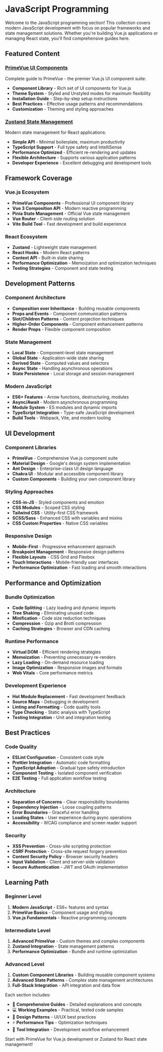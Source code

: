 # JavaScript Programming

Welcome to the JavaScript programming section! This collection covers modern JavaScript development with focus on popular frameworks and state management solutions. Whether you're building Vue.js applications or managing React state, you'll find comprehensive guides here.

## Featured Content

### [PrimeVue UI Components](primevue.md)

Complete guide to PrimeVue - the premier Vue.js UI component suite:

- **Component Library** - Rich set of UI components for Vue.js
- **Theme System** - Styled and Unstyled modes for maximum flexibility
- **Installation Guide** - Step-by-step setup instructions
- **Best Practices** - Effective usage patterns and recommendations
- **Customization** - Theming and styling approaches

### [Zustand State Management](zustand/index.md)

Modern state management for React applications:

- **Simple API** - Minimal boilerplate, maximum productivity
- **TypeScript Support** - Full type safety and IntelliSense
- **Performance Optimized** - Efficient re-rendering and updates
- **Flexible Architecture** - Supports various application patterns
- **Developer Experience** - Excellent debugging and development tools

## Framework Coverage

### Vue.js Ecosystem

- **PrimeVue Components** - Professional UI component library
- **Vue 3 Composition API** - Modern reactive programming
- **Pinia State Management** - Official Vue state management
- **Vue Router** - Client-side routing solution
- **Vite Build Tool** - Fast development and build experience

### React Ecosystem

- **Zustand** - Lightweight state management
- **React Hooks** - Modern React patterns
- **Context API** - Built-in state sharing
- **Performance Optimization** - Memoization and optimization techniques
- **Testing Strategies** - Component and state testing

## Development Patterns

### Component Architecture

- **Composition over Inheritance** - Building reusable components
- **Props and Events** - Component communication patterns
- **Slot/Children Patterns** - Content projection techniques
- **Higher-Order Components** - Component enhancement patterns
- **Render Props** - Flexible component composition

### State Management

- **Local State** - Component-level state management
- **Global State** - Application-wide state sharing
- **Derived State** - Computed values and selectors
- **Async State** - Handling asynchronous operations
- **State Persistence** - Local storage and session management

### Modern JavaScript

- **ES6+ Features** - Arrow functions, destructuring, modules
- **Async/Await** - Modern asynchronous programming
- **Module System** - ES modules and dynamic imports
- **TypeScript Integration** - Type-safe JavaScript development
- **Build Tools** - Webpack, Vite, and modern tooling

## UI Development

### Component Libraries

- **PrimeVue** - Comprehensive Vue.js component suite
- **Material Design** - Google's design system implementation
- **Ant Design** - Enterprise-class UI design language
- **Chakra UI** - Modular and accessible component library
- **Custom Components** - Building your own component library

### Styling Approaches

- **CSS-in-JS** - Styled components and emotion
- **CSS Modules** - Scoped CSS styling
- **Tailwind CSS** - Utility-first CSS framework
- **SCSS/Sass** - Enhanced CSS with variables and mixins
- **CSS Custom Properties** - Native CSS variables

### Responsive Design

- **Mobile-First** - Progressive enhancement approach
- **Breakpoint Management** - Responsive design patterns
- **Flexible Layouts** - CSS Grid and Flexbox
- **Touch Interactions** - Mobile-friendly user interfaces
- **Performance Optimization** - Fast loading and smooth interactions

## Performance and Optimization

### Bundle Optimization

- **Code Splitting** - Lazy loading and dynamic imports
- **Tree Shaking** - Eliminating unused code
- **Minification** - Code size reduction techniques
- **Compression** - Gzip and Brotli compression
- **Caching Strategies** - Browser and CDN caching

### Runtime Performance

- **Virtual DOM** - Efficient rendering strategies
- **Memoization** - Preventing unnecessary re-renders
- **Lazy Loading** - On-demand resource loading
- **Image Optimization** - Responsive images and formats
- **Web Vitals** - Core performance metrics

### Development Experience

- **Hot Module Replacement** - Fast development feedback
- **Source Maps** - Debugging in development
- **Linting and Formatting** - Code quality tools
- **Type Checking** - Static analysis with TypeScript
- **Testing Integration** - Unit and integration testing

## Best Practices

### Code Quality

- **ESLint Configuration** - Consistent code style
- **Prettier Integration** - Automatic code formatting
- **TypeScript Adoption** - Gradual type safety introduction
- **Component Testing** - Isolated component verification
- **E2E Testing** - Full application workflow testing

### Architecture

- **Separation of Concerns** - Clear responsibility boundaries
- **Dependency Injection** - Loose coupling patterns
- **Error Boundaries** - Graceful error handling
- **Loading States** - User experience during async operations
- **Accessibility** - WCAG compliance and screen reader support

### Security

- **XSS Prevention** - Cross-site scripting protection
- **CSRF Protection** - Cross-site request forgery prevention
- **Content Security Policy** - Browser security headers
- **Input Validation** - Client and server-side validation
- **Secure Authentication** - JWT and OAuth implementation

## Learning Path

### Beginner Level

1. **Modern JavaScript** - ES6+ features and syntax
2. **PrimeVue Basics** - Component usage and styling
3. **Vue.js Fundamentals** - Reactive programming concepts

### Intermediate Level

1. **Advanced PrimeVue** - Custom themes and complex components
2. **Zustand Integration** - State management patterns
3. **Performance Optimization** - Bundle and runtime optimization

### Advanced Level

1. **Custom Component Libraries** - Building reusable component systems
2. **Advanced State Patterns** - Complex state management architectures
3. **Full-Stack Integration** - API integration and data flow

Each section includes:

- 📖 **Comprehensive Guides** - Detailed explanations and concepts
- 💻 **Working Examples** - Practical, tested code samples
- 🎨 **Design Patterns** - UI/UX best practices
- ⚡ **Performance Tips** - Optimization techniques
- 🔧 **Tool Integration** - Development workflow enhancement

Start with PrimeVue for Vue.js development or Zustand for React state management!
